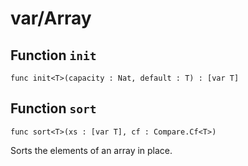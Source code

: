 # var/Array

## Function `init`
`func init<T>(capacity : Nat, default : T) : [var T]`


## Function `sort`
`func sort<T>(xs : [var T], cf : Compare.Cf<T>)`

Sorts the elements of an array in place.

